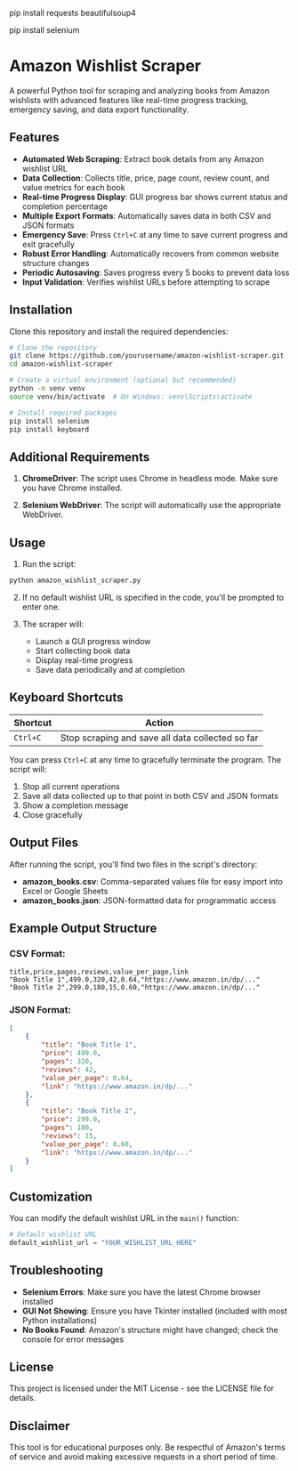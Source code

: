 pip install requests beautifulsoup4

pip install selenium


# Amazon Wishlist Scraper

A powerful Python tool for scraping and analyzing books from Amazon wishlists with advanced features like real-time progress tracking, emergency saving, and data export functionality.

## Features

- **Automated Web Scraping**: Extract book details from any Amazon wishlist URL
- **Data Collection**: Collects title, price, page count, review count, and value metrics for each book
- **Real-time Progress Display**: GUI progress bar shows current status and completion percentage
- **Multiple Export Formats**: Automatically saves data in both CSV and JSON formats
- **Emergency Save**: Press `Ctrl+C` at any time to save current progress and exit gracefully
- **Robust Error Handling**: Automatically recovers from common website structure changes
- **Periodic Autosaving**: Saves progress every 5 books to prevent data loss
- **Input Validation**: Verifies wishlist URLs before attempting to scrape

## Installation

Clone this repository and install the required dependencies:

```bash
# Clone the repository
git clone https://github.com/yourusername/amazon-wishlist-scraper.git
cd amazon-wishlist-scraper

# Create a virtual environment (optional but recommended)
python -m venv venv
source venv/bin/activate  # On Windows: venv\Scripts\activate

# Install required packages
pip install selenium
pip install keyboard
```

## Additional Requirements

1. **ChromeDriver**: The script uses Chrome in headless mode. Make sure you have Chrome installed.

2. **Selenium WebDriver**: The script will automatically use the appropriate WebDriver.

## Usage

1. Run the script:

```bash
python amazon_wishlist_scraper.py
```

2. If no default wishlist URL is specified in the code, you'll be prompted to enter one.

3. The scraper will:
   - Launch a GUI progress window
   - Start collecting book data
   - Display real-time progress
   - Save data periodically and at completion

## Keyboard Shortcuts

| Shortcut | Action |
|----------|--------|
| `Ctrl+C` | Stop scraping and save all data collected so far |

You can press `Ctrl+C` at any time to gracefully terminate the program. The script will:
1. Stop all current operations
2. Save all data collected up to that point in both CSV and JSON formats
3. Show a completion message
4. Close gracefully

## Output Files

After running the script, you'll find two files in the script's directory:

- **amazon_books.csv**: Comma-separated values file for easy import into Excel or Google Sheets
- **amazon_books.json**: JSON-formatted data for programmatic access

## Example Output Structure

### CSV Format:
```
title,price,pages,reviews,value_per_page,link
"Book Title 1",499.0,320,42,0.64,"https://www.amazon.in/dp/..."
"Book Title 2",299.0,180,15,0.60,"https://www.amazon.in/dp/..."
```

### JSON Format:
```json
[
    {
        "title": "Book Title 1",
        "price": 499.0,
        "pages": 320,
        "reviews": 42,
        "value_per_page": 0.64,
        "link": "https://www.amazon.in/dp/..."
    },
    {
        "title": "Book Title 2",
        "price": 299.0,
        "pages": 180,
        "reviews": 15,
        "value_per_page": 0.60,
        "link": "https://www.amazon.in/dp/..."
    }
]
```

## Customization

You can modify the default wishlist URL in the `main()` function:

```python
# Default wishlist URL
default_wishlist_url = "YOUR_WISHLIST_URL_HERE"
```

## Troubleshooting

- **Selenium Errors**: Make sure you have the latest Chrome browser installed
- **GUI Not Showing**: Ensure you have Tkinter installed (included with most Python installations)
- **No Books Found**: Amazon's structure might have changed; check the console for error messages

## License

This project is licensed under the MIT License - see the LICENSE file for details.

## Disclaimer

This tool is for educational purposes only. Be respectful of Amazon's terms of service and avoid making excessive requests in a short period of time.
